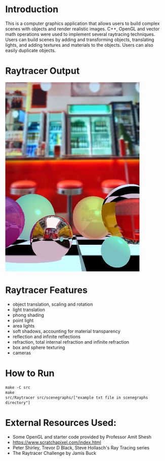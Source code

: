 # Introduction 

This is a computer graphics application that allows users to build complex scenes with objects and render realistic images. C++, OpenGL and vector math operations were used to implement several raytracing techniques. 
Users can build scenes by adding and transforming objects, translating lights, and adding textures and materials to the objects. Users can also easily duplicate objects. 

# Raytracer Output

![Image of Key](https://github.com/nMDaas/raytracer/blob/main/src/images/finalScene1.jpg)

# Raytracer Features 

* object translation, scaling and rotation 
* light translation
* phong shading
* point light
* area lights
* soft shadows, accounting for material transparency
* reflection and infinite reflections
* refraction, total internal refraction and infinite refraction
* box and sphere texturing
* cameras 

# How to Run 
```
make -C src
make
src/Raytracer src/scenegraphs/["example txt file in scenegraphs directory"]
```

# External Resources Used: 
* Some OpenGL and starter code provided by Professor Amit Shesh
* https://www.scratchapixel.com/index.html
* Peter Shirley, Trevor D Black, Steve Hollasch's Ray Tracing series 
* The Raytracer Challenge by Jamis Buck  

